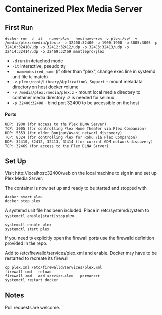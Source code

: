 # Containerized Plex Media Server

## First Run

    docker run -d -it --name=plex --hostname=rex -v plex:/opt -v /media/plex:/media/plex:z -p 32400:32400 -p 1900:1900 -p 3005:3005 -p 32410:32410/udp -p 32412:32412/udp -p 32413:32413/udp -p 32414:32414/udp -p 32469:32469 mantlepro/plex


- `-d` run in detached mode
- `-it` interactive, pseudo tty
- `--name=desired_name` (if other than "plex", change exec line in systemd unit file to match)
- `-v plex:/root/Library/Application\ Support` - mount metadata directory on host docker volume
- `-v /media/plex:/media/plex:z` - mount local media directory to container media directory. :z is needed for selinux
- `-p 32400:32400` - bind port 32400 to be accessible on the host


#### Ports


    UDP: 1900 (for access to the Plex DLNA Server)
    TCP: 3005 (for controlling Plex Home Theater via Plex Companion)
    UDP: 5353 (for older Bonjour/Avahi network discovery)
    TCP: 8324 (for controlling Plex for Roku via Plex Companion)
    UDP: 32410, 32412, 32413, 32414 (for current GDM network discovery)
    TCP: 32469 (for access to the Plex DLNA Server)


## Set Up

Visit http://localhost:32400/web on the local machine to sign in and set up Plex Media Server.

The container is now set up and ready to be started and stopped with


    docker start plex
    docker stop plex


A systemd unit file has been included. Place in /etc/systemd/system to `systemctl enable|start|stop` plex.


    systemctl enable plex
    systemctl start plex


If you need to explicitly open the firewall ports use the firewalld definition provided in the repo.

Add to /etc/firewalld/services/plex.xml and enable. Docker may have to be restarted to recreate its firewall


    cp plex.xml /etc/firewalld/services/plex.xml
    firewall-cmd --reload
    firewall-cmd --add-service=plex --permanent
    systemctl restart docker


## Notes

Pull requests are welcome.
